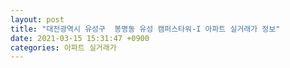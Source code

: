 ```yaml
---
layout: post
title: "대전광역시 유성구  봉명동 유성 캠퍼스타워-I 아파트 실거래가 정보"
date: 2021-03-15 15:31:47 +0900
categories: 아파트 실거래가
---
```


